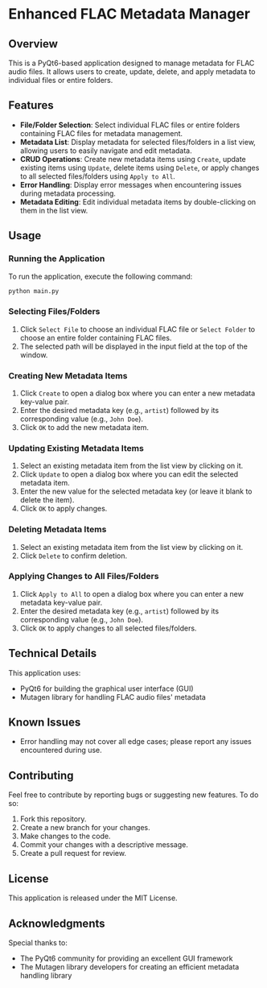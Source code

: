 **Enhanced FLAC Metadata Manager**
=====================================

**Overview**
------------

This is a PyQt6-based application designed to manage metadata for FLAC audio files. It allows users to create, update, delete, and apply metadata to individual files or entire folders.

**Features**
------------

* **File/Folder Selection**: Select individual FLAC files or entire folders containing FLAC files for metadata management.
* **Metadata List**: Display metadata for selected files/folders in a list view, allowing users to easily navigate and edit metadata.
* **CRUD Operations**: Create new metadata items using `Create`, update existing items using `Update`, delete items using `Delete`, or apply changes to all selected files/folders using `Apply to All`.
* **Error Handling**: Display error messages when encountering issues during metadata processing.
* **Metadata Editing**: Edit individual metadata items by double-clicking on them in the list view.

**Usage**
---------

### Running the Application

To run the application, execute the following command:

```bash
python main.py
```

### Selecting Files/Folders

1. Click `Select File` to choose an individual FLAC file or `Select Folder` to choose an entire folder containing FLAC files.
2. The selected path will be displayed in the input field at the top of the window.

### Creating New Metadata Items

1. Click `Create` to open a dialog box where you can enter a new metadata key-value pair.
2. Enter the desired metadata key (e.g., `artist`) followed by its corresponding value (e.g., `John Doe`).
3. Click `OK` to add the new metadata item.

### Updating Existing Metadata Items

1. Select an existing metadata item from the list view by clicking on it.
2. Click `Update` to open a dialog box where you can edit the selected metadata item.
3. Enter the new value for the selected metadata key (or leave it blank to delete the item).
4. Click `OK` to apply changes.

### Deleting Metadata Items

1. Select an existing metadata item from the list view by clicking on it.
2. Click `Delete` to confirm deletion.

### Applying Changes to All Files/Folders

1. Click `Apply to All` to open a dialog box where you can enter a new metadata key-value pair.
2. Enter the desired metadata key (e.g., `artist`) followed by its corresponding value (e.g., `John Doe`).
3. Click `OK` to apply changes to all selected files/folders.

**Technical Details**
--------------------

This application uses:

* PyQt6 for building the graphical user interface (GUI)
* Mutagen library for handling FLAC audio files' metadata

**Known Issues**
-----------------

* Error handling may not cover all edge cases; please report any issues encountered during use.

**Contributing**
--------------

Feel free to contribute by reporting bugs or suggesting new features. To do so:

1. Fork this repository.
2. Create a new branch for your changes.
3. Make changes to the code.
4. Commit your changes with a descriptive message.
5. Create a pull request for review.

**License**
----------

This application is released under the MIT License.

**Acknowledgments**
------------------

Special thanks to:

* The PyQt6 community for providing an excellent GUI framework
* The Mutagen library developers for creating an efficient metadata handling library
